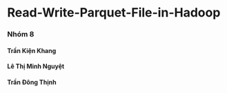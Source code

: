 # Read-Write-Parquet-File-in-Hadoop

### Nhóm 8

#### Trần Kiện Khang
#### Lê Thị Minh Nguyệt
#### Trần Đông Thịnh
